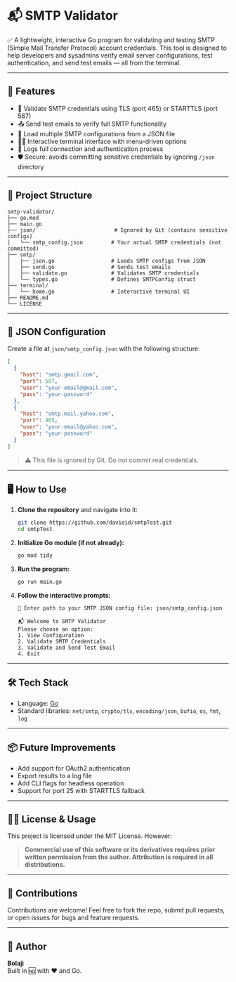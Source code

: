 # 📬 SMTP Validator

✅ A lightweight, interactive Go program for validating and testing SMTP (Simple Mail Transfer Protocol) account credentials. This tool is designed to help developers and sysadmins verify email server configurations, test authentication, and send test emails — all from the terminal.

---

## 🚀 Features

- 🔐 Validate SMTP credentials using TLS (port 465) or STARTTLS (port 587)
- 📤 Send test emails to verify full SMTP functionality
- 📄 Load multiple SMTP configurations from a JSON file
- 🧑‍💻 Interactive terminal interface with menu-driven options
- 🧪 Logs full connection and authentication process
- 🛡️ Secure: avoids committing sensitive credentials by ignoring `/json` directory

---

## 📁 Project Structure

```
smtp-validator/
├── go.mod
├── main.go
├── json/                         # Ignored by Git (contains sensitive configs)
│   └── smtp_config.json         # Your actual SMTP credentials (not committed)
├── smtp/
│   ├── json.go                  # Loads SMTP configs from JSON
│   ├── send.go                  # Sends test emails
│   ├── validate.go              # Validates SMTP credentials
│   └── types.go                 # Defines SMTPConfig struct
├── terminal/
│   └── home.go                  # Interactive terminal UI
├── README.md
└── LICENSE
```

---

## 🧾 JSON Configuration

Create a file at `json/smtp_config.json` with the following structure:

```json
[
  {
    "host": "smtp.gmail.com",
    "port": 587,
    "user": "your-email@gmail.com",
    "pass": "your-password"
  },
  {
    "host": "smtp.mail.yahoo.com",
    "port": 465,
    "user": "your-email@yahoo.com",
    "pass": "your-password"
  }
]
```

> ⚠️ This file is ignored by Git. Do not commit real credentials.

---

## 🖥️ How to Use

1. **Clone the repository** and navigate into it:

   ```bash
   git clone https://github.com/davieid/smtpTest.git
   cd smtpTest
   ```

2. **Initialize Go module (if not already):**

   ```bash
   go mod tidy
   ```

3. **Run the program:**

   ```bash
   go run main.go
   ```

4. **Follow the interactive prompts:**

   ```
   📁 Enter path to your SMTP JSON config file: json/smtp_config.json

   📬 Welcome to SMTP Validator
   Please choose an option:
   1. View Configuration
   2. Validate SMTP Credentials
   3. Validate and Send Test Email
   4. Exit
   ```

---

## 🛠️ Tech Stack

- Language: [Go](https://golang.org/)
- Standard libraries: `net/smtp`, `crypto/tls`, `encoding/json`, `bufio`, `os`, `fmt`, `log`

---

## 📦 Future Improvements

- Add support for OAuth2 authentication
- Export results to a log file
- Add CLI flags for headless operation
- Support for port 25 with STARTTLS fallback

---

## 🧑‍⚖️ License & Usage

This project is licensed under the MIT License. However:

> **Commercial use of this software or its derivatives requires prior written permission from the author. Attribution is required in all distributions.**

---

## 🙌 Contributions

Contributions are welcome! Feel free to fork the repo, submit pull requests, or open issues for bugs and feature requests.

---

## 👤 Author

**Bolaji**  
Built in 🆖 with ❤️ and Go.